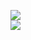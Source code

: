 [![](https://img.shields.io/badge/Made%20With-Github%20Spray-lightgrey.svg?style=for-the-badge&logo=github)](https://github.com/Annihil/github-spray#6132)  
[![](https://i.imgur.com/2DrTn0Z.gif)](https://github.com/Annihil/github-spray)
